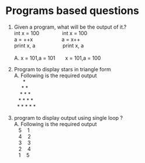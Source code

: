# Programs based questions

1. Given a program, what will be the output of it.? <br>
   int x = 100 &nbsp;&nbsp;&nbsp;&nbsp;&nbsp;&nbsp;&nbsp;&nbsp;&nbsp;&nbsp;&nbsp;&nbsp;&nbsp;&nbsp;                          int x = 100 <br>
   a = ++x     &nbsp;&nbsp;&nbsp;&nbsp;&nbsp;&nbsp;&nbsp;&nbsp;&nbsp;&nbsp;&nbsp;&nbsp;&nbsp;&nbsp;&nbsp;&nbsp;&nbsp;&nbsp;  a = x++ <br>
   print x, a  &nbsp;&nbsp;&nbsp;&nbsp;&nbsp;&nbsp;&nbsp;&nbsp;&nbsp;&nbsp;&nbsp;&nbsp;&nbsp;&nbsp;&nbsp;&nbsp;&nbsp;        print x, a <br><br>
A. x = 101,a = 101  &nbsp;&nbsp;&nbsp;&nbsp;&nbsp;                                                                           x = 101,a = 100

2. Program to display stars in triangle form <br>
A. Following is the required output <br>
&nbsp;&nbsp;&nbsp;&nbsp;&nbsp; * <br>
&nbsp;&nbsp;&nbsp;&nbsp;      *   * <br>
&nbsp;&nbsp;&nbsp;     *   *   * <br>
&nbsp;&nbsp;   *   *   *   * <br>
&nbsp; *   *   *   *   * <br>

3. program to display output using single loop ? <br>
A. Following is the required output  <br>
&nbsp;&nbsp; 5 &nbsp;&nbsp; 1 <br>
&nbsp;&nbsp; 4 &nbsp;&nbsp; 2 <br>
&nbsp;&nbsp; 3 &nbsp;&nbsp; 3 <br>
&nbsp;&nbsp; 2 &nbsp;&nbsp; 4 <br>
&nbsp;&nbsp; 1 &nbsp;&nbsp; 5 <br>
